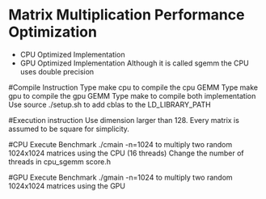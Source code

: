 # Matrix Multiplication Performance Optimization
- CPU Optimized Implementation
- GPU Optimized Implementation
Although it is called sgemm the CPU uses double precision


#Compile Instruction
Type make cpu to compile the cpu GEMM
Type make gpu to compile the gpu GEMM
Type make to compile both implementation
Use source ./setup.sh to add cblas to the LD_LIBRARY_PATH

#Execution instruction
Use dimension larger than 128. Every matrix is assumed to be square for simplicity.

#CPU Execute Benchmark
./cmain -n=1024 to multiply two random 1024x1024 matrices using the CPU (16 threads)
Change the number of threads in cpu_sgemm score.h

#GPU Execute Benchmark
./gmain -n=1024 to multiply two random 1024x1024 matrices using the GPU

